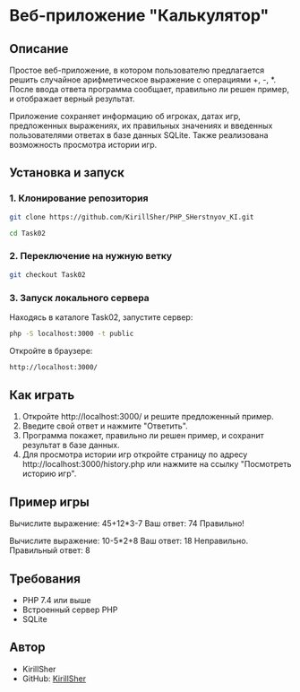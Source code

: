 # Веб-приложение "Калькулятор"

## Описание
Простое веб-приложение, в котором пользователю предлагается решить случайное арифметическое выражение с операциями +, -, *. После ввода ответа программа сообщает, правильно ли решен пример, и отображает верный результат. 

Приложение сохраняет информацию об игроках, датах игр, предложенных выражениях, их правильных значениях и введенных пользователями ответах в базе данных SQLite. Также реализована возможность просмотра истории игр.

## Установка и запуск

### 1. Клонирование репозитория
```bash
git clone https://github.com/KirillSher/PHP_SHerstnyov_KI.git
```
```bash
cd Task02
```

### 2. Переключение на нужную ветку
```bash
git checkout Task02
```

### 3. Запуск локального сервера
Находясь в каталоге Task02, запустите сервер:
```bash
php -S localhost:3000 -t public
```

Откройте в браузере:
```bash
http://localhost:3000/
```

## Как играть
1. Откройте http://localhost:3000/ и решите предложенный пример.
2. Введите свой ответ и нажмите "Ответить".
3. Программа покажет, правильно ли решен пример, и сохранит результат в базе данных.
4. Для просмотра истории игр откройте страницу по адресу http://localhost:3000/history.php или нажмите на ссылку "Посмотреть историю игр".

## Пример игры
Вычислите выражение: 45+12*3-7
Ваш ответ: 74
Правильно!

Вычислите выражение: 10-5*2+8
Ваш ответ: 18
Неправильно. Правильный ответ: 8

## Требования
- PHP 7.4 или выше
- Встроенный сервер PHP
- SQLite

## Автор
- KirillSher
- GitHub: [KirillSher](https://github.com/KirillSher)
